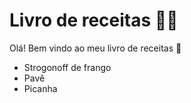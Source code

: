 # Livro de receitas :man_cook:

Olá! Bem vindo ao meu livro de receitas :wave:

* Strogonoff de frango
* Pavê
* Picanha
